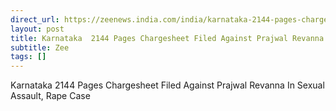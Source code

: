 ```yaml
---
direct_url: https://zeenews.india.com/india/karnataka-2144-pages-chargesheet-filed-against-prajwal-revanna-in-sexual-assault-rape-case-2782479.html
layout: post
title: Karnataka  2144 Pages Chargesheet Filed Against Prajwal Revanna In Sexual Assault, Rape Case
subtitle: Zee
tags: []
---
```


Karnataka  2144 Pages Chargesheet Filed Against Prajwal Revanna In Sexual Assault, Rape Case
